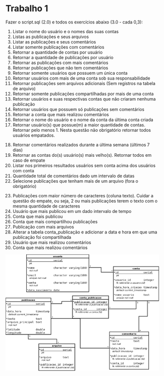 # Trabalho 1

Fazer o script.sql (2.0) e todos os exercícios abaixo (3.0 - cada 0,3):

1) Listar o nome do usuário e o nomes das suas contas
2) Listas as publicações e seus arquivos
3) Listar as publicações e seus comentários
4) Listar somente publicações com comentários
5) Retornar a quantidade de contas por usuário
6) Retornar a quantidade de publicações por usuário
7) Retornar as publicações com mais comentários
8) Retornar publicações que não tem comentários
9) Retornar somente usuários que possuem um única conta
10) Retornar usuários com mais de uma conta sob sua responsabilidade
11) Retornar publicações sem arquivos adicionais (Sem registros na tabela de arquivo)
12) Retornar somente publicações compartilhadas por mais de uma conta
13) Retornar usuários e suas respectivas contas que não criaram nenhuma publicação
14) Retornar usuários que possuem só publicações sem comentários
15) Retornar a conta que mais realizou comentários
16) Retornar o nome do usuário e o nome da conta da última conta criada
17) Retornar usuário(s) que possue(m) a maior quantidade de contas. Retornar pelo menos 1. Nesta questão não obrigatório retornar todos usuários empatados.
<!--18) Retornar usuário(s) que possue(m) a menor quantidade de contas-->
18) Retornar comentários realizados durante a última semana (últimos 7 dias)
19) Retornar as contas do(s) usuário(s) mais velho(s). Retornar todos em caso de empate
20) Listar nos primeiros resultados usuários sem conta acima dos usuários com conta
21) Quantidade total de comentários dado um intervalo de datas
22)  Selecione publicações que tenham mais de um arquivo (fora o obrigatório)
<!--24)  Publicação com maior texto (maior número de caracteres)-->
23)  Publicações com maior número de caracteres (coluna texto). Cuidar a questão do empate, ou seja, 2 ou mais publicações terem o texto com o mesma quantidade de caracteres
24)  Usuário que mais publicou em um dado intervalo de tempo
25)  Conta que mais publicou
26)  Conta que mais compartilhou publicações
27)  Publicação com mais arquivos
28)  Alterar a tabela conta_publicação e adicionar a data e hora em que uma publicação foi compartilhada
29)  Usuário que mais realizou comentários
30)  Conta que mais realizou comentários
<!-- 33)  Formatar o retorno da data e hora-->

![image caption](trabalho1.png)
